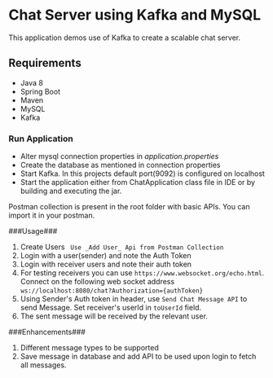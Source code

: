 # Chat Server using Kafka and MySQL #

This application demos use of Kafka to create a scalable chat server.

## Requirements ##
* Java 8
* Spring Boot
* Maven
* MySQL
* Kafka

### Run Application ###
* Alter mysql connection properties in _application.properties_
* Create the database as mentioned in connection properties
* Start Kafka. In this projects default port(9092) is configured on localhost
* Start the application either from ChatApplication class file in IDE or by building and executing the jar.

Postman collection is present in the root folder with basic APIs. You can import it in your postman.

###Usage###
1. Create Users ` Use _Add User_ Api from Postman Collection` 
2. Login with a user(sender) and note the Auth Token
3. Login with receiver users and note their auth token
4. For testing receivers you can use `https://www.websocket.org/echo.html`. Connect on the following web socket address `ws://localhost:8080/chat?Authorization={authToken}`
5. Using Sender's Auth token in header, use `Send Chat Message API` to send Message. Set receiver's userId in `toUserId` field.
6. The sent message will be received by the relevant user.


###Enhancements###
1. Different message types to be supported
2. Save message in database and add API to be used upon login to fetch all messages.
